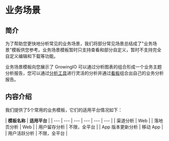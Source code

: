 # 业务场景

## 简介

为了帮助您更快地分析常见的业务场景，我们将部分常见场景总结成了"业务场景"模板供您参考。业务场景模板暂时只支持查看和部分自定义，暂时不支持完全自定义编辑和下载等功能。

业务场景模板向您展示了 GrowingIO 可以通过分析图表的组合形成一个业务主题分析报告，您可以通过[分析工具](../data-analytics/)进行灵活的分析并通过[看板](./)组合出自己的业务分析报告。

## 内容介绍 

我们提供了5个常用的业务模板，它们的适用平台情况如下：

| **模板名称** | **适用平台** |
| --- | --- | --- | --- | --- | --- |
| 渠道分析 | Web |
| 落地页分析 | Web |
| 用户留存分析 | 不限，全平台 |
|  App 版本更新分析 | 移动 App |
| 用户活跃分析 |  不限，全平台 |



